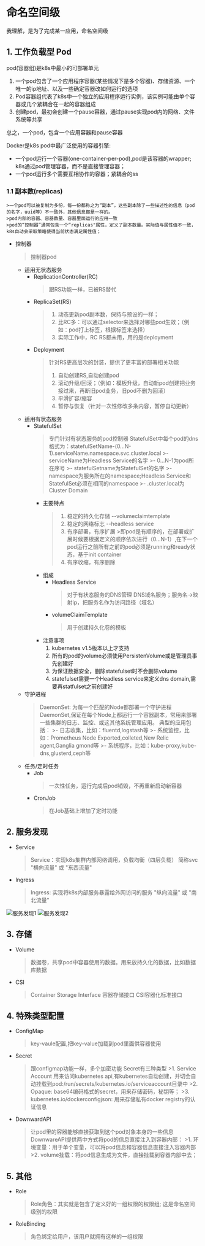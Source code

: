 # 命名空间级

我理解，是为了完成某一应用，命名空间级

## 1. 工作负载型 Pod
pod(容器组)是k8s中最小的可部署单元
    
1. 一个pod包含了一个应用程序容器(某些情况下是多个容器)、存储资源、一个唯一的ip地址、以及一些确定容器改如何运行的选项
2. Pod容器组代表了k8s中一个独立的应用程序运行实例，该实例可能由单个容器或几个紧耦合在一起的容器组成
3. 创建pod，最初会创建一个pause容器，通过pause实现pod内的网络、文件系统等共享

总之，一个pod，包含一个应用容器和pause容器

Docker是k8s pod中最广泛使用的容器引擎:
- 一个pod运行一个容器(one-container-per-pod),pod是该容器的wrapper; k8s通过pod管理容器，而不是直接管理容器；
- 一个pod运行多个需要互相协作的容器；紧耦合的ss


### 1.1 副本数(replicas)
    >一个pod可以被复制为多份，每一份都称之为“副本”，这些副本除了一些描述性的信息（pod的名字，uuid等）不一致外，其他信息都是一样的。
    >pod内部的容器、容器数量、容器里面运行的应用一致
    >pod的“控制器”通常包含一个“replicas"属性，定义了副本数量。实际值与属性值不一致，k8s自动会采取策略使得当前状态满足属性值；

- 控制器
    >控制器pod
    - 适用无状态服务
        - ReplicationController(RC)
            > 跟RS功能一样，已被RS替代
        - ReplicaSet(RS)
            >1. 动态更新pod副本数，保持与预设的一样；
            >2. 比RC多：可以通过selector来选择对哪些pod生效；（例如：pod打上标签，根据标签来选择）
            >3. 实际工作中，RC RS都未用，用的是deployment
        - Deployment
            >针对RS更高层次的封装，提供了更丰富的部署相关功能
            >1. 自动创建RS,自动创建pod
            >2. 滚动升级/回滚；（例如：模板升级，自动新pod创建把业务接过来，再断旧pod业务，旧pod不删为回滚）
            >3. 平滑扩容/缩容
            >4. 暂停与恢复（针对一次性修改多条内容，暂停自动更新）
    - 适用有状态服务
        - StatefulSet
            >专门针对有状态服务的pod控制器
            >StatefulSet中每个pod的dns格式为：statefulSetName-(0...N-1).serviceName.namespace.svc.cluster.local
                >- serviceName为Headless Service的名字
                >- 0...N-1为pod所在序号
                >- statefulSetname为StatefulSet的名字
                >- namespace为服务所在的namespace;Headless Service和StatefulSet必须在相同的namespace
                >- .cluster.local为Cluster Domain
            - 主要特点
                >1. 稳定的持久化存储 --volumeclaimtemplate
                >2. 稳定的网络标志 --headless service
                >3. 有序部署，有序扩展
                    >即pod是有顺序的，在部署或扩展时候要根据定义的顺序依次进行（0...N-1）,在下一个pod运行之前所有之前的pod必须是running和ready状态，基于init container
                >4. 有序收缩，有序删除
            - 组成
                - Headless Service
                    >对于有状态服务的DNS管理
                    >DNS域名服务；服务名→映射ip，把服务名作为访问路径（域名）
                - volumeClaimTemplate
                    >用于创建持久化卷的模板
            - 注意事项
                1. kubernetes v1.5版本以上才支持
                2. 所有的pod的volume必须使用PersistenVolume或是管理员事先创建好
                3. 为保证数据安全，删除statefulset时不会删除volume
                4. statefulset需要一个Headless service来定义dns domain,需要再statfulset之前创建好
    - 守护进程
        >DaemonSet: 为每一个匹配的Node都部署一个守护进程
        >DaemonSet,保证在每个Node上都运行一个容器副本，常用来部署一些集群的日志、监控、或这其他系统管理应用。
        >典型的应用包括：
            >- 日志收集，比如：fluentd,logstash等
            >- 系统监控，比如：Prometheus Node Exported,colleted,New Relic agent,Ganglia gmond等
            >- 系统程序，比如：kube-proxy,kube-dns,glusterd,ceph等
    - 任务/定时任务
        - Job
            >一次性任务，运行完成后pod销毁，不再重新启动新容器
        - CronJob
            >在Job基础上增加了定时功能

## 2. 服务发现
- Service
    >Service：实现k8s集群内部网络调用，负载均衡（四层负载）
    >简称svc
    >"横向流量" 或 "东西流量"
- Ingress
    >Ingress: 实现将k8s内部服务暴露给外网访问的服务
    >"纵向流量" 或 "南北流量"

![服务发现1](/K8S/pictures/服务发现1.png "服务发现1")
![服务发现2](/K8S/pictures/服务发现2.png "服务发现2")

## 3. 存储
- Volume
    >数据卷，共享pod中容器使用的数据。用来放持久化的数据，比如数据库数据
- CSI
    >Container Storage Interface 容器存储接口
    >CSI容器化标准接口

## 4. 特殊类型配置
- ConfigMap
    >key-vaule配置,把key-value加载到pod里面供容器使用
- Secret
    >跟configmap功能一样，多个加密功能
    >Secret有三种类型
        >1. Service Account 用来访问kubernetes api,有kubernetes自动创建，并切会自动挂载到pod:/run/secrets/kubernetes.io/serviceaccount目录中
        >2. Opaque: base64编码格式的secret，用来存储密码，秘钥等；
        >3. kubernetes.io/dockerconfigjson: 用来存储私有docker registry的认证信息
- DownwardAPI
    >让pod里的容器能够直接获取到这个pod对象本身的一些信息
    >DownwareAPI提供两中方式将pod的信息直接注入到容器内部：
        >1. 环境变量：用于单个变量，可以将pod信息和容器信息直接注入容器内部
        >2. volume挂载：将pod信息生成为文件，直接挂载到容器内部中去；

## 5. 其他
- Role
    >Role角色：其实就是包含了定义好的一组权限的权限组; 这是命名空间级别的权限
- RoleBinding
    >角色绑定给用户，该用户就拥有这样的一组权限

